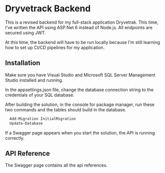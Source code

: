 
# Dryvetrack Backend

This is a revised backend for my full-stack application Dryvetrak. This time, I've written the API using ASP.Net 6 instead of Node.js. All endpoints are secured using JWT.

At this time, the backend will have to be run locally because I'm still learning how to set up CI/CD pipelines for my application.



## Installation

Make sure you have Visual Studio and Microsoft SQL Server Management Studio installed and running.

In the appsettings.json file, change the database connection string to the credentials of your SQL database.

After building the solution, in the console for package manager, run these two commands and the tables should build in the database.

```bash
  Add-Migration InitialMigration
  Update-Database
```

If a Swagger page appears when you start the solution, the API is running correctly.
## API Reference

The Swagger page contains all the api references.

